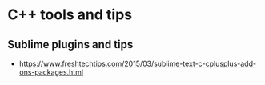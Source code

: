 # C++ tools and tips #
## Sublime plugins and tips ##
- https://www.freshtechtips.com/2015/03/sublime-text-c-cplusplus-add-ons-packages.html
